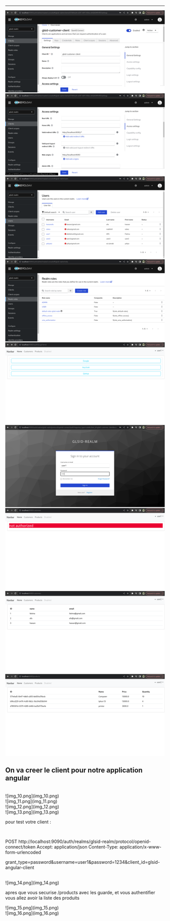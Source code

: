 --------
![img.png](img.png)</br>
![img_2.png](img_2.png)</br>
![img_3.png](img_3.png)</br>
![img_4.png](img_4.png)</br>
![img_6.png](img_6.png)</br>
![img_5.png](img_5.png)</br>
![img_7.png](img_7.png)</br>
![img_8.png](img_8.png)</br>
![img_9.png](img_9.png)</br>
<h2>On va creer le client pour notre application angular</h2></br>
![img_10.png](img_10.png)</br>
![img_11.png](img_11.png)</br>
![img_12.png](img_12.png)</br>
![img_13.png](img_13.png)</br>
<p>pour test votre client : </p></br>
<p>
POST http://localhost:9090/auth/realms/glsid-realm/protocol/openid-connect/token
Accept: application/json
Content-Type: application/x-www-form-urlencoded

grant_type=password&username=user1&password=1234&client_id=glsid-angular-client
</p></br>
![img_14.png](img_14.png)</br>
<p>apres que vous securise /products avec les guarde, et vous authentifier vous allez avoir la liste des produits</p>
![img_15.png](img_15.png)</br>
![img_16.png](img_16.png)</br>
